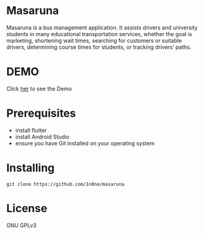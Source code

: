 <h1>Masaruna</h1>
Masaruna is a bus management application. It assists
drivers and university students in many educational
transportation services, whether the goal is marketing,
shortening wait times, searching for customers or
suitable drivers, determining course times for students,
or tracking drivers’ paths.
<h1>DEMO </h1>
Click <a href="https://drive.google.com/file/d/1a0vpNSj-yZDrVmlAnDktv5bB427LdobP/view?usp=sharing">her</a> to see the Demo

<h1>Prerequisites </h1>
<ul>
  <li>install flutter </li>
  <li>install Android Studio </li>
  <li>ensure you have Git installed on your operating system </li>
 </ul>
<h1>Installing </h1>



```
git clone https://github.com/1n0ne/masaruna
```
<h1>License </h1>
 GNU GPLv3 
